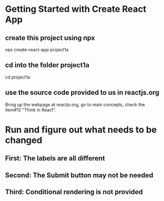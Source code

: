 # Getting Started with Create React App



## create this project using npx

npx create-react-app project1a


## cd into the folder project1a

cd project1a

## use the source code provided to us in reactjs.org

Bring up the webpage at reactjs.org, go to main concepts, check the item#12 "Think in React". 

# Run and figure out what needs to be changed

## First: The labels are all different

## Second: The Submit button may not be needed

## Third: Conditional rendering is not provided

